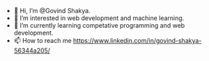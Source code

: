 - 👋 Hi, I’m @Govind Shakya.
- 👀 I’m interested in web development and machine learning.
- 🌱 I’m currently learning competative programming and web development. 
- 📫 How to reach me  https://www.linkedin.com/in/govind-shakya-56344a205/

<!---
GovindIITrpr/GovindIITrpr is a ✨ special ✨ repository because its `README.md` (this file) appears on your GitHub profile.
You can click the Preview link to take a look at your changes.
--->
